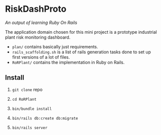 # RiskDashProto
*An output of learning Ruby On Rails*

The application domain chosen for this mini project is a prototype industrial plant risk monitoring dashboard.

* `plan/` contains basically just requirements.
* `rails_scaffolding.sh` is a list of rails generation tasks done to set up first versions of a lot of files.
* `RoRPlant/` contains the implementation in Ruby on Rails.


## Install

1. `git clone` repo

2. `cd RoRPlant`

3. `bin/bundle install`

4. `bin/rails db:create db:migrate`

5. `bin/rails server`

